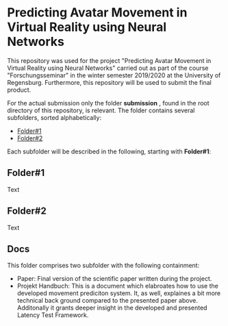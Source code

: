 # Predicting Avatar Movement in Virtual Reality using Neural Networks
This repository was used for the project "Predicting Avatar Movement in Virtual Reality using Neural Networks" carried out as part of the course "Forschungsseminar" in the winter semester 2019/2020 at the University of Regensburg. 
Furthermore, this repository will be used to submit the final product. 

For the actual submission only the folder __submission__ , found in the root directory of this repository, is relevant. The folder contains several subfolders, sorted alphabetically: 
- [Folder#1](https://github.com/Cele3x/research-seminar/tree/master/submission/)
- [Folder#2](https://github.com/Cele3x/research-seminar/tree/master/submission/)

Each subfolder will be described in the following, starting with __Folder#1__: 

## Folder#1
Text

## Folder#2
Text

## Docs 
This folder comprises two subfolder with the following containment:
- Paper: Final version of the scientific paper written during the project. 
- Projekt Handbuch: This is a document which elabroates how to use the developed movement prediciton system. It, as well, explaines a bit more technical back ground compared to the presented paper above. Additonally it grants deeper insight in the developed and presented Latency Test Framework.